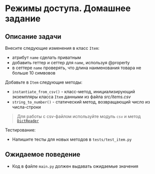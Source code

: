 # Режимы доступа. Домашнее задание

## Описание задачи

Внесите следующие изменения в класс `Item`:

- атрибут `name` сделать приватным
- добавить геттер и сеттер для `name`, используя @property
- в сеттере `name` проверять, что длина наименования товара не больше 10 симвовов

Добавьте в `Item` следующие методы:
- `instantiate_from_csv()` - класс-метод, инициализирующий экземпляры класса `Item` данными из файла _src/items.csv_
- `string_to_number()` - статический метод, возвращающий число из числа-строки
> Для работы с csv-файлом используйте модуль `csv` и метод [`DictReader`](**https://docs.python.org/3/library/csv.html#csv.DictReader**)

Тестирование:
- Напишите тесты для новых методов в `tests/test_item.py`

## Ожидаемое поведение
- Код в файле `main.py` должен выдавать ожидаемые значения
